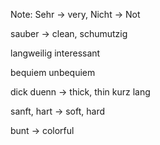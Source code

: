 Note:
Sehr -> very, Nicht -> Not

sauber -> clean, schumutzig

langweilig interessant

bequiem unbequiem

dick duenn -> thick, thin
kurz lang

sanft, hart -> soft, hard

bunt -> colorful